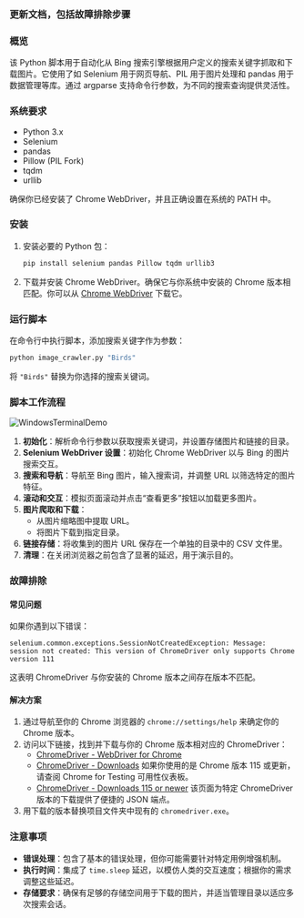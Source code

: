 ### 更新文档，包括故障排除步骤

### 概览

该 Python 脚本用于自动化从 Bing 搜索引擎根据用户定义的搜索关键字抓取和下载图片。它使用了如 Selenium 用于网页导航、PIL 用于图片处理和 pandas 用于数据管理等库。通过 argparse 支持命令行参数，为不同的搜索查询提供灵活性。

### 系统要求

- Python 3.x
- Selenium
- pandas
- Pillow (PIL Fork)
- tqdm
- urllib

确保你已经安装了 Chrome WebDriver，并且正确设置在系统的 PATH 中。

### 安装

1. 安装必要的 Python 包：
   ```bash
   pip install selenium pandas Pillow tqdm urllib3
   ```

2. 下载并安装 Chrome WebDriver。确保它与你系统中安装的 Chrome 版本相匹配。你可以从 [Chrome WebDriver](https://sites.google.com/chromium.org/driver/home) 下载它。

### 运行脚本

在命令行中执行脚本，添加搜索关键字作为参数：
```bash
python image_crawler.py "Birds"
```
将 `"Birds"` 替换为你选择的搜索关键词。

### 脚本工作流程

![WindowsTerminalDemo](WindowsTerminalDemo.gif)

1. **初始化**：解析命令行参数以获取搜索关键词，并设置存储图片和链接的目录。
2. **Selenium WebDriver 设置**：初始化 Chrome WebDriver 以与 Bing 的图片搜索交互。
3. **搜索和导航**：导航至 Bing 图片，输入搜索词，并调整 URL 以筛选特定的图片特征。
4. **滚动和交互**：模拟页面滚动并点击“查看更多”按钮以加载更多图片。
5. **图片爬取和下载**：
   - 从图片缩略图中提取 URL。
   - 将图片下载到指定目录。
6. **链接存储**：将收集到的图片 URL 保存在一个单独的目录中的 CSV 文件里。
7. **清理**：在关闭浏览器之前包含了显著的延迟，用于演示目的。

### 故障排除

#### 常见问题

如果你遇到以下错误：

```
selenium.common.exceptions.SessionNotCreatedException: Message: session not created: This version of ChromeDriver only supports Chrome version 111
```

这表明 ChromeDriver 与你安装的 Chrome 版本之间存在版本不匹配。

#### 解决方案

1. 通过导航至你的 Chrome 浏览器的 `chrome://settings/help` 来确定你的 Chrome 版本。
2. 访问以下链接，找到并下载与你的 Chrome 版本相对应的 ChromeDriver：
   - [ChromeDriver - WebDriver for Chrome](https://sites.google.com/chromium.org/driver/home)
   - [ChromeDriver - Downloads](https://sites.google.com/chromium.org/driver/downloads)
如果你使用的是 Chrome 版本 115 或更新，请查阅 Chrome for Testing 可用性仪表板。
   - [ChromeDriver - Downloads 115 or newer](https://googlechromelabs.github.io/chrome-for-testing/)
该页面为特定 ChromeDriver 版本的下载提供了便捷的 JSON 端点。
3. 用下载的版本替换项目文件夹中现有的 `chromedriver.exe`。

### 注意事项

- **错误处理**：包含了基本的错误处理，但你可能需要针对特定用例增强机制。
- **执行时间**：集成了 `time.sleep` 延迟，以模仿人类的交互速度；根据你的需求调整这些延迟。
- **存储要求**：确保有足够的存储空间用于下载的图片，并适当管理目录以适应多次搜索会话。

